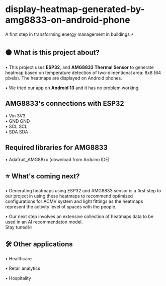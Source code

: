 # display-heatmap-generated-by-amg8833-on-android-phone
A first step in transforming energy management in buildings ⚡

## 🟠 What is this project about?
• This project uses **ESP32**, and **AMG8833 Thermal Sensor** to generate heatmap based on temperature detection of two-dimentional area: 8x8 (64 pixels). The heatmaps are displayed on Android phones.  

• We tried our app on **Android 13** and it has no problem working.

## AMG8833's connections with ESP32
• Vin 3V3  
• GND GND  
• SCL SCL  
• SDA SDA  

## Required libraries for AMG8833
• Adafruit_AMG88xx (download from Arduino IDE)

## ⭐ What's coming next?
• Generating heatmaps using ESP32 and AMG8833 sensor is a first step to our project in using these heatmaps to recommend optimized configurations for ACMV system and light fittings as the heatmaps represent the activity level of spaces with the people.  
  
• Our next step involves an extensive collection of heatmaps data to be used in an AI recommendaton model.  
Stay tuned!🔥

## 🛠️ Other applications
• Healthcare  
  
• Retail analytics  
  
• Hospitality 
